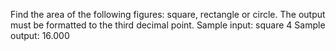 Find the area of the following figures: square, rectangle or circle. The output must be formatted to the third decimal point.
Sample input:
square
4
Sample output:
16.000
